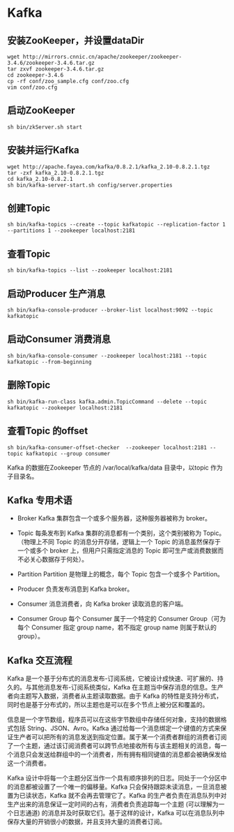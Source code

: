 # Kafka

## 安装ZooKeeper，并设置dataDir

```shell
wget http://mirrors.cnnic.cn/apache/zookeeper/zookeeper-3.4.6/zookeeper-3.4.6.tar.gz
tar zxvf zookeeper-3.4.6.tar.gz
cd zookeeper-3.4.6
cp -rf conf/zoo_sample.cfg conf/zoo.cfg
vim conf/zoo.cfg
```

## 启动ZooKeeper

```shell
sh bin/zkServer.sh start
```

## 安装并运行Kafka

```shell
wget http://apache.fayea.com/kafka/0.8.2.1/kafka_2.10-0.8.2.1.tgz
tar -zxf kafka_2.10-0.8.2.1.tgz
cd kafka_2.10-0.8.2.1
sh bin/kafka-server-start.sh config/server.properties
```

## 创建Topic

```shell
sh bin/kafka-topics --create --topic kafkatopic --replication-factor 1 --partitions 1 --zookeeper localhost:2181
```

## 查看Topic

```shell
sh bin/kafka-topics --list --zookeeper localhost:2181
```

## 启动Producer 生产消息

```shell
sh bin/kafka-console-producer --broker-list localhost:9092 --topic kafkatopic
```

## 启动Consumer 消费消息

```shell
sh bin/kafka-console-consumer --zookeeper localhost:2181 --topic kafkatopic --from-beginning
```

## 删除Topic

```shell
sh bin/kafka-run-class kafka.admin.TopicCommand --delete --topic kafkatopic --zookeeper localhost:2181
```

## 查看Topic 的offset

```shell
sh bin/kafka-consumer-offset-checker  --zookeeper localhost:2181 --topic kafkatopic --group consumer
```

Kafka 的数据在Zookeeper 节点的 /var/local/kafka/data 目录中，以topic 作为子目录名。


## Kafka 专用术语

- Broker
Kafka 集群包含一个或多个服务器，这种服务器被称为 broker。

- Topic
每条发布到 Kafka 集群的消息都有一个类别，这个类别被称为 Topic。（物理上不同 Topic 的消息分开存储，逻辑上一个 Topic 的消息虽然保存于一个或多个 broker 上，但用户只需指定消息的 Topic 即可生产或消费数据而不必关心数据存于何处）。

- Partition
Partition 是物理上的概念，每个 Topic 包含一个或多个 Partition。

- Producer
负责发布消息到 Kafka broker。

- Consumer
消息消费者，向 Kafka broker 读取消息的客户端。

- Consumer Group
每个 Consumer 属于一个特定的 Consumer Group（可为每个 Consumer 指定 group name，若不指定 group name 则属于默认的 group）。

## Kafka 交互流程

Kafka 是一个基于分布式的消息发布-订阅系统，它被设计成快速、可扩展的、持久的。与其他消息发布-订阅系统类似，Kafka 在主题当中保存消息的信息。生产者向主题写入数据，消费者从主题读取数据。由于 Kafka 的特性是支持分布式，同时也是基于分布式的，所以主题也是可以在多个节点上被分区和覆盖的。

信息是一个字节数组，程序员可以在这些字节数组中存储任何对象，支持的数据格式包括 String、JSON、Avro。Kafka 通过给每一个消息绑定一个键值的方式来保证生产者可以把所有的消息发送到指定位置。属于某一个消费者群组的消费者订阅了一个主题，通过该订阅消费者可以跨节点地接收所有与该主题相关的消息，每一个消息只会发送给群组中的一个消费者，所有拥有相同键值的消息都会被确保发给这一个消费者。

Kafka 设计中将每一个主题分区当作一个具有顺序排列的日志。同处于一个分区中的消息都被设置了一个唯一的偏移量。Kafka 只会保持跟踪未读消息，一旦消息被置为已读状态，Kafka 就不会再去管理它了。Kafka 的生产者负责在消息队列中对生产出来的消息保证一定时间的占有，消费者负责追踪每一个主题 (可以理解为一个日志通道) 的消息并及时获取它们。基于这样的设计，Kafka 可以在消息队列中保存大量的开销很小的数据，并且支持大量的消费者订阅。
